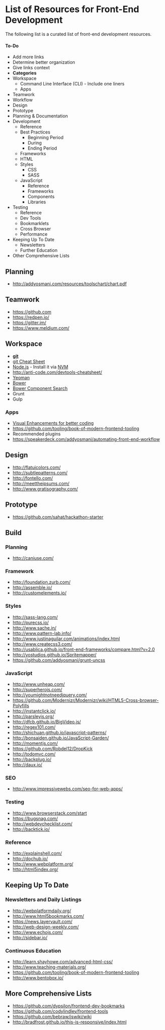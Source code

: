 # List of Resources for Front-End Development

The following list is a curated list of front-end development resources.

#### To-Do
* Add more links
* Determine better organization
* Give links context
* **Categories**
* Workspace
  * Command Line Interface (CLI) - Include one liners
  * Apps
* Teamwork
* Workflow
* Design
* Prototype
* Planning & Documentation
* Development
  * Reference
  * Best Practices
    * Beginning Period
    * During
    * Ending Period
  * Frameworks
  * HTML
  * Styles
    * CSS
    * SASS
  * JavaScript
    * Reference
    * Frameworks
    * Components
    * Libraries
* Testing
  * Reference
  * Dev Tools
  * Bookmarklets
  * Cross Browser
  * Performance
* Keeping Up To Date
  * Newsletters
  * Further Education
* Other Comprehensive Lists


## Planning
* <http://addyosmani.com/resources/toolschart/chart.pdf>

## Teamwork
* <https://github.com>
* <https://redpen.io/>
* <https://gitter.im/>
* <https://www.meldium.com/>

## Workspace
* [**git**](http://git-scm.com/)
* [git Cheat Sheet](http://scotch.io/bar-talk/git-cheat-sheet)
* [Node.js](http://nodejs.org/) - Install it via [NVM](https://github.com/creationix/nvm)
* <http://anti-code.com/devtools-cheatsheet/>
* [Yeoman](http://yeoman.io/index.html)
* [Bower](http://bower.io/)
* [Bower Component Search](http://bower.io/search/)
* Grunt
* Gulp


### Apps
* [Visual Enhancements for better coding](http://webdesign.tutsplus.com/articles/simple-visual-enhancements-for-better-coding-in-sublime-text--webdesign-18052)
* <https://github.com/tooling/book-of-modern-frontend-tooling>
* Recommended plugins
* <https://speakerdeck.com/addyosmani/automating-front-end-workflow>

## Design
* <http://flatuicolors.com/>
* <http://subtlepatterns.com/>
* <http://fontello.com/>
* <http://meettheipsums.com/>
* <http://www.gratisography.com/>

## Prototype
* <https://github.com/sahat/hackathon-starter>

## Build
### Planning
* <http://caniuse.com/>

### Framework
* <http://foundation.zurb.com/>
* <http://assemble.io/>
* <http://customelements.io/>

### Styles
* <http://sass-lang.com/>
* <http://purecss.io/>
* <http://www.sache.in/>
* <http://www.pattern-lab.info/>
* <http://www.justinaguilar.com/animations/index.html>
* <http://www.createcss3.com/>
* <http://usablica.github.io/front-end-frameworks/compare.html?v=2.0>
* <http://yostudios.github.io/Spritemapper/>
* <https://github.com/addyosmani/grunt-uncss>

### JavaScript
* <http://www.unheap.com/>
* <http://superherojs.com/>
* <http://youmightnotneedjquery.com/>
* <https://github.com/Modernizr/Modernizr/wiki/HTML5-Cross-browser-Polyfills>
* <http://instantclick.io/>
* <http://parsleyjs.org/>
* <http://dfcb.github.io/BigVideo.js/>
* <http://regex101.com/>
* <http://shichuan.github.io/javascript-patterns/>
* <http://bonsaiden.github.io/JavaScript-Garden/>
* <http://momentjs.com/>
* <https://github.com/Robdel12/DropKick>
* <http://todomvc.com/>
* <http://backplug.io/>
* <http://daux.io/>

### SEO
* <http://www.impressivewebs.com/seo-for-web-apps/>

### Testing
* <http://www.browserstack.com/start>
* <https://bugsnag.com/>
* <http://webdevchecklist.com/>
* <http://backtick.io/>

### Reference
* <http://explainshell.com/>
* <http://dochub.io/>
* <http://www.webplatform.org/>
* <http://html5index.org/>

## Keeping Up To Date
### Newsletters and Daily Listings
* <http://webplatformdaily.org/>
* <http://www.html5bookmarks.com/>
* <https://news.layervault.com/>
* <http://web-design-weekly.com/>
* <http://www.echojs.com/>
* <http://sidebar.io/>

### Continuous Education
* <http://learn.shayhowe.com/advanced-html-css/>
* <http://www.teaching-materials.org/>
* <https://github.com/tooling/book-of-modern-frontend-tooling>
* <http://www.bentobox.io/>

## More Comprehensive Lists
* <https://github.com/dypsilon/frontend-dev-bookmarks>
* <https://github.com/codylindley/frontend-tools>
* <https://github.com/bebraw/jswiki/wiki>
* <http://bradfrost.github.io/this-is-responsive/index.html>